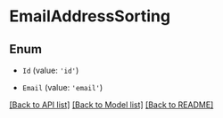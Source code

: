 # EmailAddressSorting

## Enum


* `Id` (value: `'id'`)

* `Email` (value: `'email'`)


[[Back to API list]](../README.md#documentation-for-api-endpoints) [[Back to Model list]](../README.md#documentation-for-models) [[Back to README]](../README.md)
